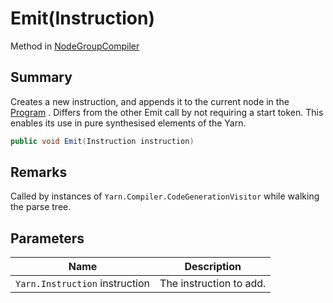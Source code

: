 # Emit(Instruction)

Method in [NodeGroupCompiler](yarn.compiler.nodegroupcompiler.md)

## Summary

Creates a new instruction, and appends it to the current node in the [Program](yarn.program.md) . Differs from the other Emit call by not requiring a start token. This enables its use in pure synthesised elements of the Yarn.

```csharp
public void Emit(Instruction instruction)
```

## Remarks

Called by instances of `Yarn.Compiler.CodeGenerationVisitor` while walking the parse tree.

## Parameters

| Name                           | Description             |
| ------------------------------ | ----------------------- |
| `Yarn.Instruction` instruction | The instruction to add. |
